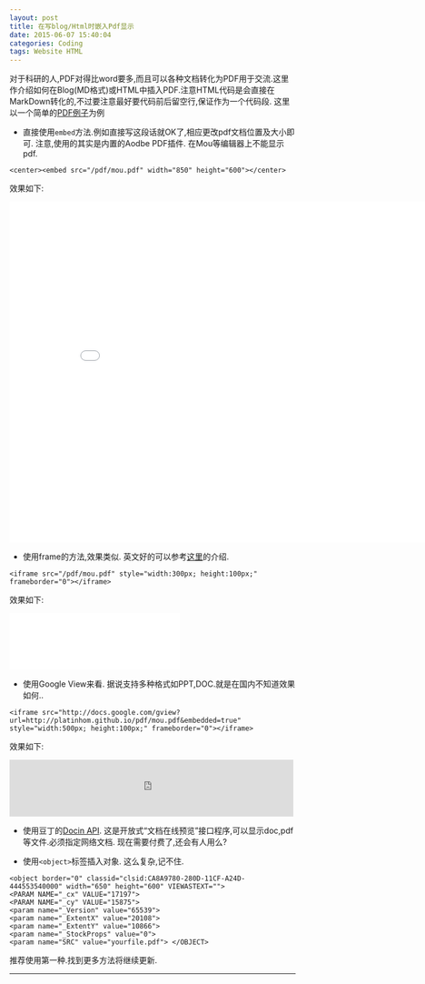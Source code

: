 ```yaml
---
layout: post
title: 在写blog/Html时嵌入Pdf显示
date: 2015-06-07 15:40:04
categories: Coding
tags: Website HTML
---
```

对于科研的人,PDF对得比word要多,而且可以各种文档转化为PDF用于交流.这里作介绍如何在Blog(MD格式)或HTML中插入PDF.注意HTML代码是会直接在MarkDown转化的,不过要注意最好要代码前后留空行,保证作为一个代码段. 这里以一个简单的[PDF例子](http://platinhom.github.io/HomPDF/mou.pdf)为例

-  直接使用`embed`方法.例如直接写这段话就OK了,相应更改pdf文档位置及大小即可. 注意,使用的其实是内置的Aodbe PDF插件. 在Mou等编辑器上不能显示pdf.

~~~
<center><embed src="/pdf/mou.pdf" width="850" height="600"></center>
~~~
效果如下:
<center><embed src="/HomPDF/mou.pdf" width="850" height="600"></center>

- 使用frame的方法,效果类似. 英文好的可以参考[这里](http://www.ehow.co.uk/video_4983082_display-pdf-file-html-web.html)的介绍.

~~~
<iframe src="/pdf/mou.pdf" style="width:300px; height:100px;" frameborder="0"></iframe>
~~~

效果如下:

<iframe src="/HomPDF/mou.pdf" style="width:300px; height:100px;" frameborder="0"></iframe>

- 使用Google View来看. 据说支持多种格式如PPT,DOC.就是在国内不知道效果如何..
 
~~~
<iframe src="http://docs.google.com/gview?url=http://platinhom.github.io/pdf/mou.pdf&embedded=true" style="width:500px; height:100px;" frameborder="0"></iframe>
~~~

效果如下:

<iframe src="http://docs.google.com/gview?url=http://platinhom.github.io/HomPDF/mou.pdf&embedded=true" style="width:500px; height:100px;" frameborder="0"></iframe>

- 使用豆丁的[Docin API](http://api.docin.com/). 这是开放式“文档在线预览”接口程序,可以显示doc,pdf等文件.必须指定网络文档. 现在需要付费了,还会有人用么?

- 使用`<object>`标签插入对象. 这么复杂,记不住.

~~~~
<object border="0" classid="clsid:CA8A9780-280D-11CF-A24D-444553540000" width="650" height="600" VIEWASTEXT="">
<PARAM NAME="_cx" VALUE="17197">
<PARAM NAME="_cy" VALUE="15875">
<param name="_Version" value="65539">
<param name="_ExtentX" value="20108">
<param name="_ExtentY" value="10866">
<param name="_StockProps" value="0">
<param name="SRC" value="yourfile.pdf"> </OBJECT>
~~~~

推荐使用第一种.找到更多方法将继续更新.

---
